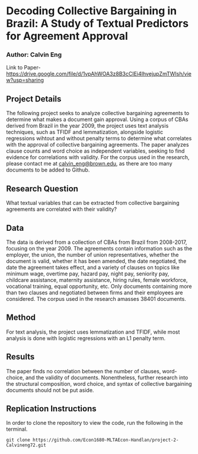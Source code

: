 # Decoding Collective Bargaining in Brazil: A Study of Textual Predictors for Agreement Approval
### Author: Calvin Eng
Link to Paper-
https://drive.google.com/file/d/1vpAhWOA3z8B3cCIEi4IhvejupZmTWIsh/view?usp=sharing
## Project Details
The following project seeks to analyze collective bargaining agreements to determine what makes a document gain approval. Using a corpus of CBAs derived from Brazil in the year 2009, the project uses text analysis techniques, such as TFIDF and lemmatization, alongside logistic regressions wihtout and without penalty terms to determine what correlates with the approval of collective bargaining agreements. The paper analyzes clause counts and word choice as independent variables, seeking to find evidence for correlations with validity. For the corpus used in the research, please contact me at calvin_eng@brown.edu, as there are too many documents to be added to Github.
## Research Question
What textual variables that can be extracted from collective bargaining agreements are correlated with their validity?
## Data
The data is derived from a collection of CBAs from Brazil from 2008-2017, focusing on the year 2009. The agreements contain information such as the employer, the union, the number of union representatives, whether the document is valid, whether it has been amended, the date negotiated, the date the agreement takes effect, and a variety of clauses on topics like minimum wage, overtime pay, hazard pay, night pay, seniority pay, childcare assistance, maternity assistance, hiring rules, female workforce, vocational training, equal opportunity, etc. Only documents containing more than two clauses and negotiated between firms and their employees are considered. The corpus used in the research amasses 38401 documents.
## Method
For text analysis, the project uses lemmatization and TFIDF, while most analysis is done with logistic regressions with an L1 penalty term. 
## Results
The paper finds no correlation between the number of clauses, word-choice, and the validity of documents. Nonentheless, further research into the structural composition, word choice, and syntax of collective bargaining documents should not be put aside.
## Replication Instructions
In order to clone the repository to view the code, run the following in the terminal. 
    
    git clone https://github.com/Econ1680-MLTAEcon-Handlan/project-2-Calvineng72.git
